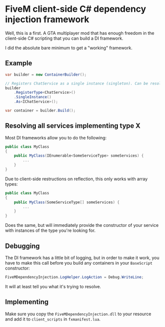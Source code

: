 # FiveM client-side C# dependency injection framework

Well, this is a first. A GTA multiplayer mod that has enough freedom in the client-side C# scripting that you can build a DI framework.

I did the absolute bare minimum to get a "working" framework.

## Example

```csharp
var builder = new ContainerBuilder();

// Registers ChatService as a single instance (singleton). Can be resolved in constructors as ChatService or IChatService
builder
	.RegisterType<ChatService>()
	.SingleInstance()
	.As<IChatService>();

var container = builder.Build();
```

## Resolving all services implementing type X

Most DI frameworks allow you to do the following:

```csharp
public class MyClass
{
	public MyClass(IEnumerable<SomeServiceType> someServices) {
		...
	}
}
```

Due to client-side restructions on reflection, this only works with array types:

```csharp
public class MyClass
{
	public MyClass(SomeServiceType[] someServices) {
		...
	}
}
```

Does the same, but will immediately provide the constructor of your service with instances of the type you're looking for.

## Debugging

The DI framework has a little bit of logging, but in order to make it work, you have to make this call before you build any containers in your `BaseScript` constructor:

```csharp
FiveMDependencyInjection.LogHelper.LogAction = Debug.WriteLine;
```

It will at least tell you what it's trying to resolve.

## Implementing

Make sure you copy the `FiveMDependencyInjection.dll` to your resource and add it to `client_scripts` in `fxmanifest.lua`.